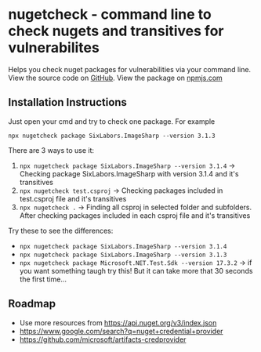 # nugetcheck - command line to check nugets and transitives for vulnerabilites

Helps you check nuget packages for vulnerabilities via your command line. View the source code on [GitHub](https://github.com/VasilisPlavos/BrainSharp.NugetCheck/). View the package on [npmjs.com](https://www.npmjs.com/package/nugetcheck)

## Installation Instructions
Just open your cmd and try to check one package. For example
```
npx nugetcheck package SixLabors.ImageSharp --version 3.1.3
```

There are 3 ways to use it:
1. `npx nugetcheck package SixLabors.ImageSharp --version 3.1.4` -> Checking package SixLabors.ImageSharp with version 3.1.4 and it's transitives
2. `npx nugetcheck test.csproj` -> Checking packages included in test.csproj file and it's transitives
3. `npx nugetcheck .` -> Finding all csproj in selected folder and subfolders. After checking packages included in each csproj file and it's transitives

Try these to see the differences:
- `npx nugetcheck package SixLabors.ImageSharp --version 3.1.4`
- `npx nugetcheck package SixLabors.ImageSharp --version 3.1.3`
- `npx nugetcheck package Microsoft.NET.Test.Sdk --version 17.3.2` -> if you want something taugh try this! But it can take more that 30 seconds the first time...

## Roadmap
* Use more resources from https://api.nuget.org/v3/index.json
* https://www.google.com/search?q=nuget+credential+provider
* https://github.com/microsoft/artifacts-credprovider